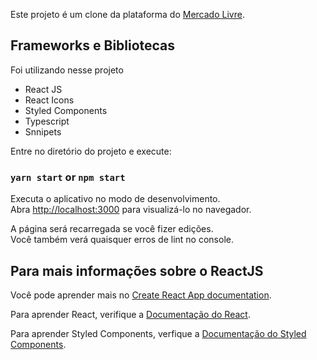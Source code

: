 Este projeto é um clone da plataforma do [Mercado Livre](https://bit.ly/2HmFM2U).

## Frameworks e Bibliotecas

Foi utilizando nesse projeto

-   React JS
-   React Icons
-   Styled Components
-   Typescript
-   Snnipets

Entre no diretório do projeto e execute:

### `yarn start` or `npm start`

Executa o aplicativo no modo de desenvolvimento.<br />
Abra [http://localhost:3000](http://localhost:3000) para visualizá-lo no navegador.

A página será recarregada se você fizer edições.<br />
Você também verá quaisquer erros de lint no console.

## Para mais informações sobre o ReactJS

Você pode aprender mais no [Create React App documentation](https://facebook.github.io/create-react-app/docs/getting-started).

Para aprender React, verifique a [Documentação do React](https://reactjs.org/).

Para aprender Styled Components, verfique a [Documentação do Styled Components](https://styled-components.com).
